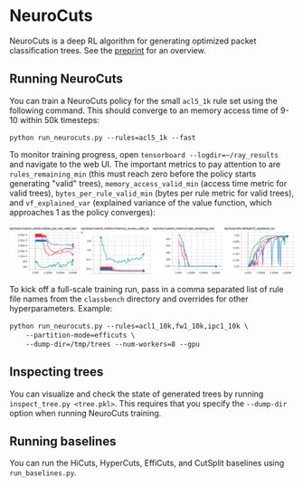 # NeuroCuts

NeuroCuts is a deep RL algorithm for generating optimized packet classification trees. See the [preprint](https://arxiv.org) for an overview.

## Running NeuroCuts

You can train a NeuroCuts policy for the small `acl5_1k` rule set using the following command. This should converge to an memory access time of 9-10 within 50k timesteps:
```
python run_neurocuts.py --rules=acl5_1k --fast
```

To monitor training progress, open `tensorboard --logdir=~/ray_results` and navigate to the web UI. The important metrics to pay attention to are `rules_remaining_min` (this must reach zero before the policy starts generating "valid" trees), `memory_access_valid_min` (access time metric for valid trees), `bytes_per_rule_valid_min` (bytes per rule metric for valid trees), and `vf_explained_var` (explained variance of the value function, which approaches 1 as the policy converges):

![stats](tensorboard.png)

To kick off a full-scale training run, pass in a comma separated list of rule file names from the `classbench` directory and overrides for other hyperparameters. Example:

```
python run_neurocuts.py --rules=acl1_10k,fw1_10k,ipc1_10k \
    --partition-mode=efficuts \
    --dump-dir=/tmp/trees --num-workers=8 --gpu
```

## Inspecting trees

You can visualize and check the state of generated trees by running `inspect_tree.py <tree.pkl>`. This requires that you specify the `--dump-dir` option when running NeuroCuts training.

## Running baselines

You can run the HiCuts, HyperCuts, EffiCuts, and CutSplit baselines using `run_baselines.py`.
